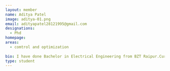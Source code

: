 ```yaml
---
layout: member
name: Aditya Patel
image: aditya-01.png
email: adityapatel28121995@gmail.com
designations: 
  - Phd
homepage: 
areas:
  - comtrol and optimization
  
bio: I have done Bachelor in Electrical Engineering from BZT Raipur.Currently I am doing my direct phd under Dr.Nirav Bhatt at IIT madras.
type: student
---
```

